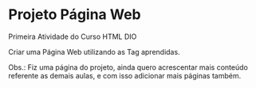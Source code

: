 # Projeto Página Web
 Primeira Atividade do Curso HTML DIO

 Criar uma Página Web utilizando as Tag aprendidas.

 Obs.: Fiz uma página do projeto, ainda quero acrescentar mais conteúdo referente as demais aulas, e com isso adicionar mais páginas também.
